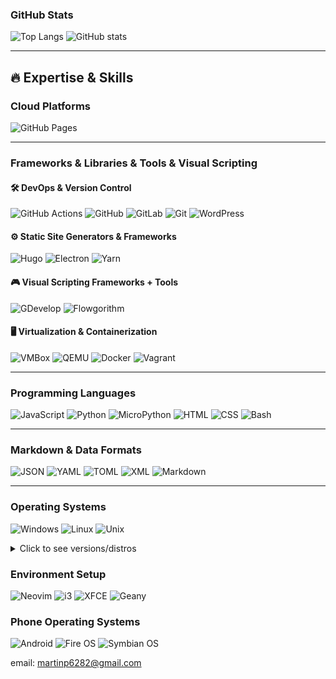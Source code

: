 ### **GitHub Stats**
![Top Langs](https://github-readme-stats.vercel.app/api/top-langs/?username=stuffbymax&theme=onedark)
![ GitHub stats](https://github-readme-stats.vercel.app/api?username=stuffbymax&show_icons=true&theme=onedark&layout=compact)

---

## 🔥 Expertise & Skills

### **Cloud Platforms**
![GitHub Pages](https://img.shields.io/badge/GitHub%20Pages-181717.svg?style=for-the-badge&logo=github&logoColor=white)

---

### **Frameworks & Libraries & Tools & Visual Scripting**

#### 🛠️ DevOps & Version Control
![GitHub Actions](https://img.shields.io/badge/GitHub_Actions-black?style=for-the-badge&logo=github-actions&logoColor=white)
![GitHub](https://img.shields.io/badge/GitHub-black?style=for-the-badge&logo=github&logoColor=white)
![GitLab](https://img.shields.io/badge/Gitlab-black?style=for-the-badge&logo=gitlab&logoColor=white)
![Git](https://img.shields.io/badge/Git-black?style=for-the-badge&logo=git&logoColor=white)
![WordPress](https://img.shields.io/badge/WordPress-21759B?style=for-the-badge&logo=wordpress&logoColor=white)

#### ⚙️ Static Site Generators & Frameworks
![Hugo](https://img.shields.io/badge/Hugo-ff4088.svg?style=for-the-badge&logo=hugo&logoColor=white)
![Electron](https://img.shields.io/badge/Electron-47848F?style=for-the-badge&logo=electron&logoColor=white)
![Yarn](https://img.shields.io/badge/Yarn-2C8EBB?style=for-the-badge&logo=yarn&logoColor=white)

#### 🎮 Visual Scripting Frameworks + Tools
![GDevelop](https://img.shields.io/badge/GDevelop-4A90E2?style=for-the-badge&logo=gdevelop&logoColor=white)
![Flowgorithm](https://img.shields.io/badge/Flowgorithm-4A90E2?style=for-the-badge&logo=flowgorithm&logoColor=white)

#### 🖥️ Virtualization & Containerization
![VMBox](https://img.shields.io/badge/VMBox-008080?style=for-the-badge&logo=virtualbox&logoColor=white)
![QEMU](https://img.shields.io/badge/QEMU-CC0000?style=for-the-badge&logo=qemu&logoColor=white)
![Docker](https://img.shields.io/badge/Docker-2496ED?style=for-the-badge&logo=docker&logoColor=white)
![Vagrant](https://img.shields.io/badge/Vagrant-1563FF?style=for-the-badge&logo=vagrant&logoColor=white)




---

### **Programming Languages**
![JavaScript](https://img.shields.io/badge/JavaScript-%23323330.svg?style=for-the-badge&logo=javascript&logoColor=%23F7DF1E)
![Python](https://img.shields.io/badge/Python-3670A0?style=for-the-badge&logo=python&logoColor=ffdd54)
![MicroPython](https://img.shields.io/badge/MicroPython-2D3E50?style=for-the-badge&logo=micropython&logoColor=white)
![HTML](https://img.shields.io/badge/HTML5-E34F26.svg?style=for-the-badge&logo=HTML5&logoColor=white)
![CSS](https://img.shields.io/badge/CSS3-1572B6.svg?style=for-the-badge&logo=CSS3&logoColor=white)
![Bash](https://img.shields.io/badge/Bash-4EAA25.svg?style=for-the-badge&logo=gnubash&logoColor=white)

---

### **Markdown & Data Formats**
![JSON](https://img.shields.io/badge/JSON-000000?style=for-the-badge&logo=json&logoColor=white)
![YAML](https://img.shields.io/badge/YAML-000000?style=for-the-badge&logo=yaml&logoColor=white)
![TOML](https://img.shields.io/badge/TOML-000000?style=for-the-badge&logo=toml&logoColor=white)
![XML](https://img.shields.io/badge/XML-000000?style=for-the-badge&logo=xml&logoColor=white)
![Markdown](https://img.shields.io/badge/Markdown-000000?style=for-the-badge&logo=markdown&logoColor=white)

---

### Operating Systems
![Windows](https://img.shields.io/badge/Windows-0078D6.svg?style=for-the-badge&logo=Windows&logoColor=white)
![Linux](https://img.shields.io/badge/Linux-FCC624?style=for-the-badge&logo=linux&logoColor=black)
![Unix](https://img.shields.io/badge/Unix--like-333333?style=for-the-badge&logo=unix&logoColor=white)

<details>
<summary>Click to see versions/distros</summary>

  ## Windows
- 98
- XP
- Vista
- 7
- 8/8.1
- 10
- 11

## Unix/unix Like
- Debian-based
- Arch-based
- Fedora-based
- openSUSE-based
- Independent (e.g., Alpine, Gentoo, Slackware, Puppy)
- BSD (FreeBSD, OpenBSD)
- Haiku
- BeeOS


</details>

### Environment Setup
![Neovim](https://img.shields.io/badge/Neovim-57A143?style=for-the-badge&logo=neovim&logoColor=white)
![i3](https://img.shields.io/badge/i3-222222?style=for-the-badge&logo=i3&logoColor=white)
![XFCE](https://img.shields.io/badge/XFCE4-2C2C2C?style=for-the-badge&logo=xfce&logoColor=white)
![Geany](https://img.shields.io/badge/Geany-0F6AC0?style=for-the-badge&logo=geany&logoColor=white)



### **Phone Operating Systems**
![Android](https://img.shields.io/badge/Android-3DDC84?style=for-the-badge&logo=Android&logoColor=white)
![Fire OS](https://img.shields.io/badge/Fire%20OS-FF9900?style=for-the-badge&logo=amazon&logoColor=white)
![Symbian OS](https://img.shields.io/badge/Symbianos%20OS-FF9900?style=for-the-badge&logo=SymbianOS&logoColor=white)

<!--
to be made
### **Intrest**
![Jailbreaking](https://img.shields.io/badge/Jailbreaking-4A90E2?style=for-the-badge&logo=hackaday&logoColor=white)
-->

email: martinp6282@gmail.com
<!--

Here are some ideas to get you started:

- 🔭 I’m currently working on ...
- 🌱 I’m currently learning ...
- 👯 I’m looking to collaborate on ...
- 🤔 I’m looking for help with ...
- 💬 Ask me about ...
- 📫 How to reach me: ...
- 😄 Pronouns: ...
- ⚡ Fun fact: ...
There are only two kinds of languages: The hated one & the one that no one uses
"you look like the type who disables password login and only trusts key-based authentication when using SSH…so tell me, what do I gotta do to be your id_rsa?
-->
